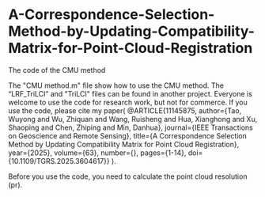 # A-Correspondence-Selection-Method-by-Updating-Compatibility-Matrix-for-Point-Cloud-Registration
The code of the CMU method

The "CMU method.m" file show how to use the CMU method. The “LRF_TriLCI” and "TriLCI" files can be found in another project. Everyone is welcome to use the code for research work, but not for commerce. If you use the code, please cite my paper(  @ARTICLE{11145875,
  author={Tao, Wuyong and Wu, Zhiquan and Wang, Ruisheng and Hua, Xianghong and Xu, Shaoping and Chen, Zhiping and Min, Danhua},
  journal={IEEE Transactions on Geoscience and Remote Sensing}, 
  title={A Correspondence Selection Method by Updating Compatibility Matrix for Point Cloud Registration}, 
  year={2025},
  volume={63},
  number={},
  pages={1-14},
  doi={10.1109/TGRS.2025.3604617}}  ).

Before you use the code, you need to calculate the point cloud resolution (pr).
